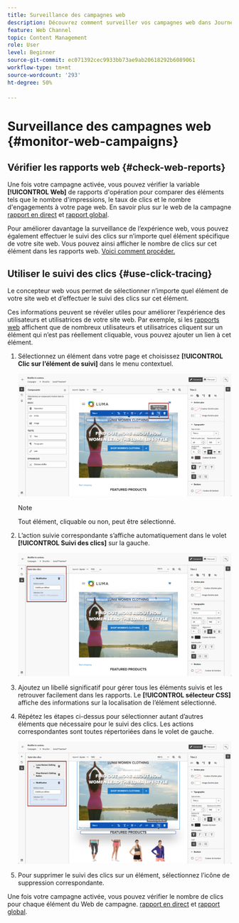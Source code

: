 ```yaml
---
title: Surveillance des campagnes web
description: Découvrez comment surveiller vos campagnes web dans Journey Optimizer
feature: Web Channel
topic: Content Management
role: User
level: Beginner
source-git-commit: ec071392cec9933bb73ae9ab20618292b6089061
workflow-type: tm+mt
source-wordcount: '293'
ht-degree: 50%

---
```


# Surveillance des campagnes web {#monitor-web-campaigns}

## Vérifier les rapports web {#check-web-reports}

Une fois votre campagne activée, vous pouvez vérifier la variable **[!UICONTROL Web]** de rapports d&#39;opération pour comparer des éléments tels que le nombre d&#39;impressions, le taux de clics et le nombre d&#39;engagements à votre page web. En savoir plus sur le web de la campagne [rapport en direct](../reports/campaign-live-report.md#web-tab) et [rapport global](../reports/campaign-global-report.md#web-tab).

Pour améliorer davantage la surveillance de l’expérience web, vous pouvez également effectuer le suivi des clics sur n’importe quel élément spécifique de votre site web. Vous pouvez ainsi afficher le nombre de clics sur cet élément dans les rapports web. [Voici comment procéder.](#use-click-tracing)

## Utiliser le suivi des clics {#use-click-tracing}

Le concepteur web vous permet de sélectionner n’importe quel élément de votre site web et d’effectuer le suivi des clics sur cet élément.

Ces informations peuvent se révéler utiles pour améliorer l’expérience des utilisateurs et utilisatrices de votre site web. Par exemple, si les [rapports web](../reports/campaign-global-report.md#web-tab) affichent que de nombreux utilisateurs et utilisatrices cliquent sur un élément qui n’est pas réellement cliquable, vous pouvez ajouter un lien à cet élément.

1. Sélectionnez un élément dans votre page et choisissez **[!UICONTROL Clic sur l’élément de suivi]** dans le menu contextuel.

   ![](assets/web-designer-click-track.png)

   >[!NOTE]
   >
   >Tout élément, cliquable ou non, peut être sélectionné.

1. L’action suivie correspondante s’affiche automatiquement dans le volet **[!UICONTROL Suivi des clics]** sur la gauche.

   ![](assets/web-designer-click-track-pane.png)

1. Ajoutez un libellé significatif pour gérer tous les éléments suivis et les retrouver facilement dans les rapports. Le **[!UICONTROL sélecteur CSS]** affiche des informations sur la localisation de l’élément sélectionné.

1. Répétez les étapes ci-dessus pour sélectionner autant d’autres éléments que nécessaire pour le suivi des clics. Les actions correspondantes sont toutes répertoriées dans le volet de gauche.

   ![](assets/web-designer-click-tracking-actions.png)

1. Pour supprimer le suivi des clics sur un élément, sélectionnez l’icône de suppression correspondante.

Une fois votre campagne activée, vous pouvez vérifier le nombre de clics pour chaque élément du Web de campagne. [rapport en direct](../reports/campaign-live-report.md#web-tab) et [rapport global](../reports/campaign-global-report.md#web-tab).
